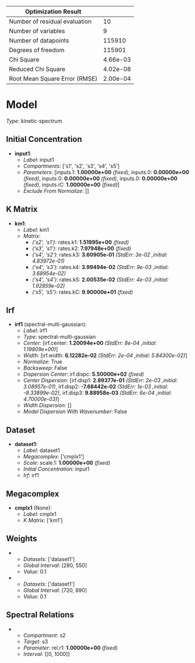 | Optimization Result           |          |
|-------------------------------|----------|
| Number of residual evaluation | 10       |
| Number of variables           | 9        |
| Number of datapoints          | 115910   |
| Degrees of freedom            | 115901   |
| Chi Square                    | 4.66e-03 |
| Reduced Chi Square            | 4.02e-08 |
| Root Mean Square Error (RMSE) | 2.00e-04 |

# Model

_Type_: kinetic-spectrum

## Initial Concentration

* **input1**:
  * *Label*: input1
  * *Compartments*: ['s1', 's2', 's3', 's4', 's5']
  * *Parameters*: [inputs.1: **1.00000e+00** *(fixed)*, inputs.0: **0.00000e+00** *(fixed)*, inputs.0: **0.00000e+00** *(fixed)*, inputs.0: **0.00000e+00** *(fixed)*, inputs.iC: **1.00000e+00** *(fixed)*]
  * *Exclude From Normalize*: []

## K Matrix

* **km1**:
  * *Label*: km1
  * *Matrix*: 
    * *('s2', 's1')*: rates.k1: **1.51995e+00** *(fixed)*
    * *('s3', 's1')*: rates.k2: **7.97948e+00** *(fixed)*
    * *('s4', 's2')*: rates.k3: **3.60905e-01** *(StdErr: 3e-02 ,initial: 4.83972e-01)*
    * *('s4', 's3')*: rates.k4: **3.99494e-02** *(StdErr: 9e-03 ,initial: 3.68954e-02)*
    * *('s4', 's4')*: rates.k5: **2.00535e-02** *(StdErr: 4e-03 ,initial: 1.92859e-02)*
    * *('s5', 's5')*: rates.kC: **9.90000e+01** *(fixed)*
  

## Irf

* **irf1** (spectral-multi-gaussian):
  * *Label*: irf1
  * *Type*: spectral-multi-gaussian
  * *Center*: [irf.center: **1.20094e+00** *(StdErr: 8e-04 ,initial: 1.19809e+00)*]
  * *Width*: [irf.width: **6.12282e-02** *(StdErr: 2e-04 ,initial: 5.84300e-02)*]
  * *Normalize*: True
  * *Backsweep*: False
  * *Dispersion Center*: irf.dispc: **5.50000e+02** *(fixed)*
  * *Center Dispersion*: [irf.disp1: **2.89377e-01** *(StdErr: 2e-03 ,initial: 3.08957e-01)*, irf.disp2: **-7.68442e-02** *(StdErr: 1e-03 ,initial: -8.33899e-02)*, irf.disp3: **9.88958e-03** *(StdErr: 6e-04 ,initial: 4.70000e-03)*]
  * *Width Dispersion*: []
  * *Model Dispersion With Wavenumber*: False

## Dataset

* **dataset1**:
  * *Label*: dataset1
  * *Megacomplex*: ['cmplx1']
  * *Scale*: scale.1: **1.00000e+00** *(fixed)*
  * *Initial Concentration*: input1
  * *Irf*: irf1

## Megacomplex

* **cmplx1** (None):
  * *Label*: cmplx1
  * *K Matrix*: ['km1']

## Weights

* 
  * *Datasets*: ['dataset1']
  * *Global Interval*: [280, 550]
  * *Value*: 0.1
* 
  * *Datasets*: ['dataset1']
  * *Global Interval*: [720, 890]
  * *Value*: 0.1

## Spectral Relations

* 
  * *Compartment*: s2
  * *Target*: s3
  * *Parameter*: rel.r1: **1.00000e+00** *(fixed)*
  * *Interval*: [[0, 1000]]

